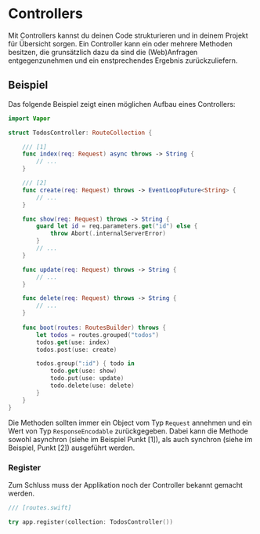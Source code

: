 # Controllers

Mit Controllers kannst du deinen Code strukturieren und in deinem Projekt für Übersicht sorgen. Ein Controller kann ein oder mehrere Methoden besitzen, die grunsätzlich dazu da sind die (Web)Anfragen entgegenzunehmen und ein enstprechendes Ergebnis zurückzuliefern.

## Beispiel

Das folgende Beispiel zeigt einen möglichen Aufbau eines Controllers:

```swift
import Vapor

struct TodosController: RouteCollection {

    /// [1]
    func index(req: Request) async throws -> String {
        // ...
    }

    /// [2]
    func create(req: Request) throws -> EventLoopFuture<String> {
        // ...
    }

    func show(req: Request) throws -> String {
        guard let id = req.parameters.get("id") else {
            throw Abort(.internalServerError)
        }
        // ...
    }

    func update(req: Request) throws -> String {
        // ...
    }

    func delete(req: Request) throws -> String {
        // ...
    }
    
    func boot(routes: RoutesBuilder) throws {
        let todos = routes.grouped("todos")
        todos.get(use: index)
        todos.post(use: create)

        todos.group(":id") { todo in
            todo.get(use: show)
            todo.put(use: update)
            todo.delete(use: delete)
        }
    }
}
```

Die Methoden sollten immer ein Object vom Typ `Request` annehmen und ein Wert von Typ `ResponseEncodable` zurückgegeben. Dabei kann die Methode sowohl asynchron (siehe im Beispiel Punkt [1]), als auch synchron (siehe im Beispiel, Punkt [2]) ausgeführt werden.

### Register

Zum Schluss muss der Applikation noch der Controller bekannt gemacht werden.

```swift
/// [routes.swift]

try app.register(collection: TodosController())
```
